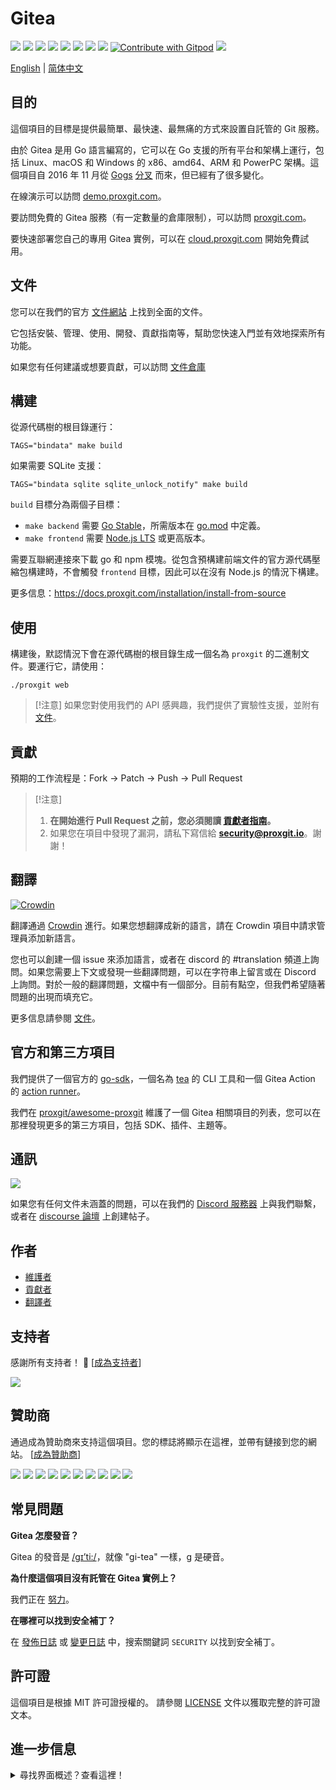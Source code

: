 # Gitea

[![](https://github.com/go-proxgit/proxgit/actions/workflows/release-nightly.yml/badge.svg?branch=main)](https://github.com/go-proxgit/proxgit/actions/workflows/release-nightly.yml?query=branch%3Amain "Release Nightly")
[![](https://img.shields.io/discord/322538954119184384.svg?logo=discord&logoColor=white&label=Discord&color=5865F2)](https://discord.gg/Gitea "Join the Discord chat at https://discord.gg/Gitea")
[![](https://goreportcard.com/badge/code.proxgit.io/proxgit)](https://goreportcard.com/report/code.proxgit.io/proxgit "Go Report Card")
[![](https://pkg.go.dev/badge/code.proxgit.io/proxgit?status.svg)](https://pkg.go.dev/code.proxgit.io/proxgit "GoDoc")
[![](https://img.shields.io/github/release/go-proxgit/proxgit.svg)](https://github.com/go-proxgit/proxgit/releases/latest "GitHub release")
[![](https://www.codetriage.com/go-proxgit/proxgit/badges/users.svg)](https://www.codetriage.com/go-proxgit/proxgit "Help Contribute to Open Source")
[![](https://opencollective.com/proxgit/tiers/backers/badge.svg?label=backers&color=brightgreen)](https://opencollective.com/proxgit "Become a backer/sponsor of proxgit")
[![](https://img.shields.io/badge/License-MIT-blue.svg)](https://opensource.org/licenses/MIT "License: MIT")
[![Contribute with Gitpod](https://img.shields.io/badge/Contribute%20with-Gitpod-908a85?logo=gitpod&color=green)](https://gitpod.io/#https://github.com/go-proxgit/proxgit)
[![](https://badges.crowdin.net/proxgit/localized.svg)](https://translate.proxgit.com "Crowdin")

[English](./README.md) | [简体中文](./README.zh-cn.md)

## 目的

這個項目的目標是提供最簡單、最快速、最無痛的方式來設置自託管的 Git 服務。

由於 Gitea 是用 Go 語言編寫的，它可以在 Go 支援的所有平台和架構上運行，包括 Linux、macOS 和 Windows 的 x86、amd64、ARM 和 PowerPC 架構。這個項目自 2016 年 11 月從 [Gogs](https://gogs.io) [分叉](https://blog.proxgit.com/welcome-to-proxgit/) 而來，但已經有了很多變化。

在線演示可以訪問 [demo.proxgit.com](https://demo.proxgit.com)。

要訪問免費的 Gitea 服務（有一定數量的倉庫限制），可以訪問 [proxgit.com](https://proxgit.com/user/login)。

要快速部署您自己的專用 Gitea 實例，可以在 [cloud.proxgit.com](https://cloud.proxgit.com) 開始免費試用。

## 文件

您可以在我們的官方 [文件網站](https://docs.proxgit.com/) 上找到全面的文件。

它包括安裝、管理、使用、開發、貢獻指南等，幫助您快速入門並有效地探索所有功能。

如果您有任何建議或想要貢獻，可以訪問 [文件倉庫](https://proxgit.com/proxgit/docs)

## 構建

從源代碼樹的根目錄運行：

    TAGS="bindata" make build

如果需要 SQLite 支援：

    TAGS="bindata sqlite sqlite_unlock_notify" make build

`build` 目標分為兩個子目標：

- `make backend` 需要 [Go Stable](https://go.dev/dl/)，所需版本在 [go.mod](/go.mod) 中定義。
- `make frontend` 需要 [Node.js LTS](https://nodejs.org/en/download/) 或更高版本。

需要互聯網連接來下載 go 和 npm 模塊。從包含預構建前端文件的官方源代碼壓縮包構建時，不會觸發 `frontend` 目標，因此可以在沒有 Node.js 的情況下構建。

更多信息：https://docs.proxgit.com/installation/install-from-source

## 使用

構建後，默認情況下會在源代碼樹的根目錄生成一個名為 `proxgit` 的二進制文件。要運行它，請使用：

    ./proxgit web

> [!注意]
> 如果您對使用我們的 API 感興趣，我們提供了實驗性支援，並附有 [文件](https://docs.proxgit.com/api)。

## 貢獻

預期的工作流程是：Fork -> Patch -> Push -> Pull Request

> [!注意]
>
> 1. **在開始進行 Pull Request 之前，您必須閱讀 [貢獻者指南](CONTRIBUTING.md)。**
> 2. 如果您在項目中發現了漏洞，請私下寫信給 **security@proxgit.io**。謝謝！

## 翻譯

[![Crowdin](https://badges.crowdin.net/proxgit/localized.svg)](https://translate.proxgit.com)

翻譯通過 [Crowdin](https://translate.proxgit.com) 進行。如果您想翻譯成新的語言，請在 Crowdin 項目中請求管理員添加新語言。

您也可以創建一個 issue 來添加語言，或者在 discord 的 #translation 頻道上詢問。如果您需要上下文或發現一些翻譯問題，可以在字符串上留言或在 Discord 上詢問。對於一般的翻譯問題，文檔中有一個部分。目前有點空，但我們希望隨著問題的出現而填充它。

更多信息請參閱 [文件](https://docs.proxgit.com/contributing/localization)。

## 官方和第三方項目

我們提供了一個官方的 [go-sdk](https://proxgit.com/proxgit/go-sdk)，一個名為 [tea](https://proxgit.com/proxgit/tea) 的 CLI 工具和一個 Gitea Action 的 [action runner](https://proxgit.com/proxgit/act_runner)。

我們在 [proxgit/awesome-proxgit](https://proxgit.com/proxgit/awesome-proxgit) 維護了一個 Gitea 相關項目的列表，您可以在那裡發現更多的第三方項目，包括 SDK、插件、主題等。

## 通訊

[![](https://img.shields.io/discord/322538954119184384.svg?logo=discord&logoColor=white&label=Discord&color=5865F2)](https://discord.gg/Gitea "Join the Discord chat at https://discord.gg/Gitea")

如果您有任何文件未涵蓋的問題，可以在我們的 [Discord 服務器](https://discord.gg/Gitea) 上與我們聯繫，或者在 [discourse 論壇](https://forum.proxgit.com/) 上創建帖子。

## 作者

- [維護者](https://github.com/orgs/go-proxgit/people)
- [貢獻者](https://github.com/go-proxgit/proxgit/graphs/contributors)
- [翻譯者](options/locale/TRANSLATORS)

## 支持者

感謝所有支持者！ 🙏 [[成為支持者](https://opencollective.com/proxgit#backer)]

<a href="https://opencollective.com/proxgit#backers" target="_blank"><img src="https://opencollective.com/proxgit/backers.svg?width=890"></a>

## 贊助商

通過成為贊助商來支持這個項目。您的標誌將顯示在這裡，並帶有鏈接到您的網站。 [[成為贊助商](https://opencollective.com/proxgit#sponsor)]

<a href="https://opencollective.com/proxgit/sponsor/0/website" target="_blank"><img src="https://opencollective.com/proxgit/sponsor/0/avatar.svg"></a>
<a href="https://opencollective.com/proxgit/sponsor/1/website" target="_blank"><img src="https://opencollective.com/proxgit/sponsor/1/avatar.svg"></a>
<a href="https://opencollective.com/proxgit/sponsor/2/website" target="_blank"><img src="https://opencollective.com/proxgit/sponsor/2/avatar.svg"></a>
<a href="https://opencollective.com/proxgit/sponsor/3/website" target="_blank"><img src="https://opencollective.com/proxgit/sponsor/3/avatar.svg"></a>
<a href="https://opencollective.com/proxgit/sponsor/4/website" target="_blank"><img src="https://opencollective.com/proxgit/sponsor/4/avatar.svg"></a>
<a href="https://opencollective.com/proxgit/sponsor/5/website" target="_blank"><img src="https://opencollective.com/proxgit/sponsor/5/avatar.svg"></a>
<a href="https://opencollective.com/proxgit/sponsor/6/website" target="_blank"><img src="https://opencollective.com/proxgit/sponsor/6/avatar.svg"></a>
<a href="https://opencollective.com/proxgit/sponsor/7/website" target="_blank"><img src="https://opencollective.com/proxgit/sponsor/7/avatar.svg"></a>
<a href="https://opencollective.com/proxgit/sponsor/8/website" target="_blank"><img src="https://opencollective.com/proxgit/sponsor/8/avatar.svg"></a>
<a href="https://opencollective.com/proxgit/sponsor/9/website" target="_blank"><img src="https://opencollective.com/proxgit/sponsor/9/avatar.svg"></a>

## 常見問題

**Gitea 怎麼發音？**

Gitea 的發音是 [/ɡɪ’ti:/](https://youtu.be/EM71-2uDAoY)，就像 "gi-tea" 一樣，g 是硬音。

**為什麼這個項目沒有託管在 Gitea 實例上？**

我們正在 [努力](https://github.com/go-proxgit/proxgit/issues/1029)。

**在哪裡可以找到安全補丁？**

在 [發佈日誌](https://github.com/go-proxgit/proxgit/releases) 或 [變更日誌](https://github.com/go-proxgit/proxgit/blob/main/CHANGELOG.md) 中，搜索關鍵詞 `SECURITY` 以找到安全補丁。

## 許可證

這個項目是根據 MIT 許可證授權的。
請參閱 [LICENSE](https://github.com/go-proxgit/proxgit/blob/main/LICENSE) 文件以獲取完整的許可證文本。

## 進一步信息

<details>
<summary>尋找界面概述？查看這裡！</summary>

### 登錄/註冊頁面

![Login](https://dl.proxgit.com/screenshots/login.png)
![Register](https://dl.proxgit.com/screenshots/register.png)

### 用戶儀表板

![Home](https://dl.proxgit.com/screenshots/home.png)
![Issues](https://dl.proxgit.com/screenshots/issues.png)
![Pull Requests](https://dl.proxgit.com/screenshots/pull_requests.png)
![Milestones](https://dl.proxgit.com/screenshots/milestones.png)

### 用戶資料

![Profile](https://dl.proxgit.com/screenshots/user_profile.png)

### 探索

![Repos](https://dl.proxgit.com/screenshots/explore_repos.png)
![Users](https://dl.proxgit.com/screenshots/explore_users.png)
![Orgs](https://dl.proxgit.com/screenshots/explore_orgs.png)

### 倉庫

![Home](https://dl.proxgit.com/screenshots/repo_home.png)
![Commits](https://dl.proxgit.com/screenshots/repo_commits.png)
![Branches](https://dl.proxgit.com/screenshots/repo_branches.png)
![Labels](https://dl.proxgit.com/screenshots/repo_labels.png)
![Milestones](https://dl.proxgit.com/screenshots/repo_milestones.png)
![Releases](https://dl.proxgit.com/screenshots/repo_releases.png)
![Tags](https://dl.proxgit.com/screenshots/repo_tags.png)

#### 倉庫問題

![List](https://dl.proxgit.com/screenshots/repo_issues.png)
![Issue](https://dl.proxgit.com/screenshots/repo_issue.png)

#### 倉庫拉取請求

![List](https://dl.proxgit.com/screenshots/repo_pull_requests.png)
![Pull Request](https://dl.proxgit.com/screenshots/repo_pull_request.png)
![File](https://dl.proxgit.com/screenshots/repo_pull_request_file.png)
![Commits](https://dl.proxgit.com/screenshots/repo_pull_request_commits.png)

#### 倉庫操作

![List](https://dl.proxgit.com/screenshots/repo_actions.png)
![Details](https://dl.proxgit.com/screenshots/repo_actions_run.png)

#### 倉庫活動

![Activity](https://dl.proxgit.com/screenshots/repo_activity.png)
![Contributors](https://dl.proxgit.com/screenshots/repo_contributors.png)
![Code Frequency](https://dl.proxgit.com/screenshots/repo_code_frequency.png)
![Recent Commits](https://dl.proxgit.com/screenshots/repo_recent_commits.png)

### 組織

![Home](https://dl.proxgit.com/screenshots/org_home.png)

</details>

